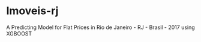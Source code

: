 # Imoveis-rj
A Predicting Model for Flat Prices in Rio de Janeiro - RJ - Brasil - 2017 using XGBOOST
